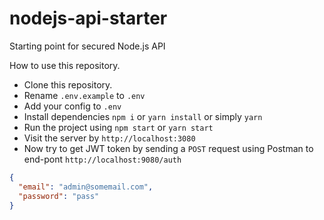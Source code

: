 # nodejs-api-starter

Starting point for secured Node.js API

How to use this repository.

- Clone this repository.
- Rename `.env.example` to `.env`
- Add your config to `.env`
- Install dependencies `npm i` or `yarn install` or simply `yarn`
- Run the project using `npm start` or `yarn start`
- Visit the server by `http://localhost:3080`
- Now try to get JWT token by sending a `POST` request using Postman to end-pont `http://localhost:9080/auth`

```json
{
  "email": "admin@somemail.com",
  "password": "pass"
}
```
